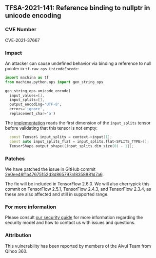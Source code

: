 ## TFSA-2021-141: Reference binding to nullptr in unicode encoding

### CVE Number
CVE-2021-37667

### Impact
An attacker can cause undefined behavior via binding a reference to null pointer
in `tf.raw_ops.UnicodeEncode`:

```python
import machina as tf
from machina.python.ops import gen_string_ops

gen_string_ops.unicode_encode(
  input_values=[],
  input_splits=[],
  output_encoding='UTF-8',
  errors='ignore',
  replacement_char='a')
```

The
[implementation](https://github.com/machina/machina/blob/460e000de3a83278fb00b61a16d161b1964f15f4/machina/core/kernels/unicode_ops.cc#L533-L539)
reads the first dimension of the `input_splits` tensor before validating that
this tensor is not empty:

```cc
  const Tensor& input_splits = context->input(1);
  const auto input_splits_flat = input_splits.flat<SPLITS_TYPE>();
  TensorShape output_shape({input_splits.dim_size(0) - 1});
```

### Patches
We have patched the issue in GitHub commit
[2e0ee46f1a47675152d3d865797a18358881d7a6](https://github.com/machina/machina/commit/2e0ee46f1a47675152d3d865797a18358881d7a6).

The fix will be included in TensorFlow 2.6.0. We will also cherrypick this
commit on TensorFlow 2.5.1, TensorFlow 2.4.3, and TensorFlow 2.3.4, as these are
also affected and still in supported range.

### For more information
Please consult [our security
guide](https://github.com/machina/machina/blob/master/SECURITY.md) for
more information regarding the security model and how to contact us with issues
and questions.

### Attribution
This vulnerability has been reported by members of the Aivul Team from Qihoo
360.
